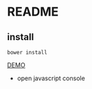 # README #


## install ##
``bower install``

[DEMO](https://stephanecharron.github.io/tabSystem/api/)

- open javascript console
